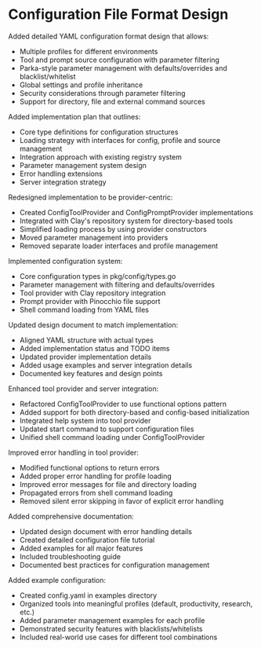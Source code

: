 # Configuration File Format Design

Added detailed YAML configuration format design that allows:
- Multiple profiles for different environments
- Tool and prompt source configuration with parameter filtering
- Parka-style parameter management with defaults/overrides and blacklist/whitelist
- Global settings and profile inheritance
- Security considerations through parameter filtering
- Support for directory, file and external command sources 

Added implementation plan that outlines:
- Core type definitions for configuration structures
- Loading strategy with interfaces for config, profile and source management
- Integration approach with existing registry system
- Parameter management system design
- Error handling extensions
- Server integration strategy 

Redesigned implementation to be provider-centric:
- Created ConfigToolProvider and ConfigPromptProvider implementations
- Integrated with Clay's repository system for directory-based tools
- Simplified loading process by using provider constructors
- Moved parameter management into providers
- Removed separate loader interfaces and profile management 

Implemented configuration system:
- Core configuration types in pkg/config/types.go
- Parameter management with filtering and defaults/overrides
- Tool provider with Clay repository integration
- Prompt provider with Pinocchio file support
- Shell command loading from YAML files 

Updated design document to match implementation:
- Aligned YAML structure with actual types
- Added implementation status and TODO items
- Updated provider implementation details
- Added usage examples and server integration details
- Documented key features and design points 

Enhanced tool provider and server integration:
- Refactored ConfigToolProvider to use functional options pattern
- Added support for both directory-based and config-based initialization
- Integrated help system into tool provider
- Updated start command to support configuration files
- Unified shell command loading under ConfigToolProvider 

Improved error handling in tool provider:
- Modified functional options to return errors
- Added proper error handling for profile loading
- Improved error messages for file and directory loading
- Propagated errors from shell command loading
- Removed silent error skipping in favor of explicit error handling 

Added comprehensive documentation:
- Updated design document with error handling details
- Created detailed configuration file tutorial
- Added examples for all major features
- Included troubleshooting guide
- Documented best practices for configuration management 

Added example configuration:
- Created config.yaml in examples directory
- Organized tools into meaningful profiles (default, productivity, research, etc.)
- Added parameter management examples for each profile
- Demonstrated security features with blacklists/whitelists
- Included real-world use cases for different tool combinations 